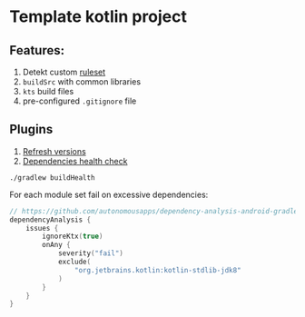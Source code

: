 # Template kotlin project

## Features:

1. Detekt custom [ruleset](https://github.com/vorobeij/detekt-rules)
2. `buildSrc` with common libraries
3. `kts` build files
4. pre-configured `.gitignore` file

## Plugins

1. [Refresh versions](https://github.com/jmfayard/refreshVersions)
1. [Dependencies health check](https://github.com/autonomousapps/dependency-analysis-android-gradle-plugin)

```shell
./gradlew buildHealth
```

For each module set fail on excessive dependencies:

```kotlin
// https://github.com/autonomousapps/dependency-analysis-android-gradle-plugin/wiki/Customizing-plugin-behavior
dependencyAnalysis {
    issues {
        ignoreKtx(true)
        onAny {
            severity("fail")
            exclude(
                "org.jetbrains.kotlin:kotlin-stdlib-jdk8"
            )
        }
    }
}
```